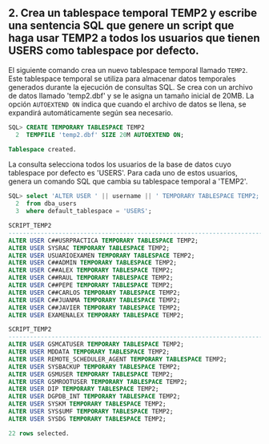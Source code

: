 ## 2. Crea un tablespace temporal TEMP2 y escribe una sentencia SQL que genere un script que haga usar TEMP2 a todos los usuarios que tienen USERS como tablespace por defecto.

El siguiente comando crea un nuevo tablespace temporal llamado `TEMP2`.
Este tablespace temporal se utiliza para almacenar datos temporales generados durante la ejecución de consultas SQL. Se crea con un archivo de datos llamado 'temp2.dbf' y se le asigna un tamaño inicial de 20MB. La opción `AUTOEXTEND ON` indica que cuando el archivo de datos se llena, se expandirá automáticamente según sea necesario.

```sql
SQL> CREATE TEMPORARY TABLESPACE TEMP2
  2  TEMPFILE 'temp2.dbf' SIZE 20M AUTOEXTEND ON;

Tablespace created.
```

La consulta selecciona todos los usuarios de la base de datos cuyo tablespace por defecto es 'USERS'. Para cada uno de estos usuarios, genera un comando SQL que cambia su tablespace temporal a 'TEMP2'.

```sql
SQL> select 'ALTER USER ' || username || ' TEMPORARY TABLESPACE TEMP2;' as script_temp2
  2  from dba_users
  3  where default_tablespace = 'USERS';

SCRIPT_TEMP2
--------------------------------------------------------------------------------
ALTER USER C##USRPRACTICA TEMPORARY TABLESPACE TEMP2;
ALTER USER SYSRAC TEMPORARY TABLESPACE TEMP2;
ALTER USER USUARIOEXAMEN TEMPORARY TABLESPACE TEMP2;
ALTER USER C##ADMIN TEMPORARY TABLESPACE TEMP2;
ALTER USER C##ALEX TEMPORARY TABLESPACE TEMP2;
ALTER USER C##RAUL TEMPORARY TABLESPACE TEMP2;
ALTER USER C##PEPE TEMPORARY TABLESPACE TEMP2;
ALTER USER C##CARLOS TEMPORARY TABLESPACE TEMP2;
ALTER USER C##JUANMA TEMPORARY TABLESPACE TEMP2;
ALTER USER C##JAVIER TEMPORARY TABLESPACE TEMP2;
ALTER USER EXAMENALEX TEMPORARY TABLESPACE TEMP2;

SCRIPT_TEMP2
--------------------------------------------------------------------------------
ALTER USER GSMCATUSER TEMPORARY TABLESPACE TEMP2;
ALTER USER MDDATA TEMPORARY TABLESPACE TEMP2;
ALTER USER REMOTE_SCHEDULER_AGENT TEMPORARY TABLESPACE TEMP2;
ALTER USER SYSBACKUP TEMPORARY TABLESPACE TEMP2;
ALTER USER GSMUSER TEMPORARY TABLESPACE TEMP2;
ALTER USER GSMROOTUSER TEMPORARY TABLESPACE TEMP2;
ALTER USER DIP TEMPORARY TABLESPACE TEMP2;
ALTER USER DGPDB_INT TEMPORARY TABLESPACE TEMP2;
ALTER USER SYSKM TEMPORARY TABLESPACE TEMP2;
ALTER USER SYS$UMF TEMPORARY TABLESPACE TEMP2;
ALTER USER SYSDG TEMPORARY TABLESPACE TEMP2;

22 rows selected.
```